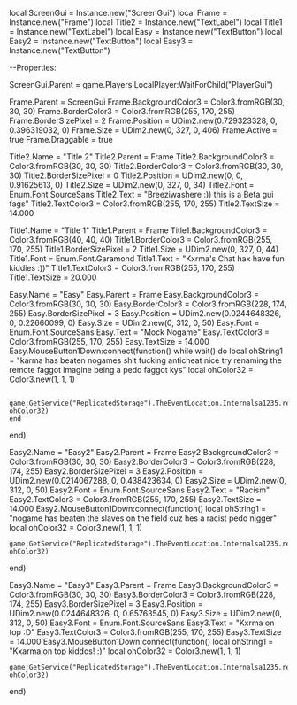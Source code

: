 
local ScreenGui = Instance.new("ScreenGui")
local Frame = Instance.new("Frame")
local Title2 = Instance.new("TextLabel")
local Title1 = Instance.new("TextLabel")
local Easy = Instance.new("TextButton")
local Easy2 = Instance.new("TextButton")
local Easy3 = Instance.new("TextButton")

--Properties:

ScreenGui.Parent = game.Players.LocalPlayer:WaitForChild("PlayerGui")

Frame.Parent = ScreenGui
Frame.BackgroundColor3 = Color3.fromRGB(30, 30, 30)
Frame.BorderColor3 = Color3.fromRGB(255, 170, 255)
Frame.BorderSizePixel = 2
Frame.Position = UDim2.new(0.729323328, 0, 0.396319032, 0)
Frame.Size = UDim2.new(0, 327, 0, 406)
Frame.Active = true
Frame.Draggable = true

Title2.Name = "Title 2"
Title2.Parent = Frame
Title2.BackgroundColor3 = Color3.fromRGB(30, 30, 30)
Title2.BorderColor3 = Color3.fromRGB(30, 30, 30)
Title2.BorderSizePixel = 0
Title2.Position = UDim2.new(0, 0, 0.91625613, 0)
Title2.Size = UDim2.new(0, 327, 0, 34)
Title2.Font = Enum.Font.SourceSans
Title2.Text = "Breeziwashere :)) this is a Beta gui fags"
Title2.TextColor3 = Color3.fromRGB(255, 170, 255)
Title2.TextSize = 14.000

Title1.Name = "Title 1"
Title1.Parent = Frame
Title1.BackgroundColor3 = Color3.fromRGB(40, 40, 40)
Title1.BorderColor3 = Color3.fromRGB(255, 170, 255)
Title1.BorderSizePixel = 2
Title1.Size = UDim2.new(0, 327, 0, 44)
Title1.Font = Enum.Font.Garamond
Title1.Text = "Kxrma's Chat hax have fun kiddies :))"
Title1.TextColor3 = Color3.fromRGB(255, 170, 255)
Title1.TextSize = 20.000

Easy.Name = "Easy"
Easy.Parent = Frame
Easy.BackgroundColor3 = Color3.fromRGB(30, 30, 30)
Easy.BorderColor3 = Color3.fromRGB(228, 174, 255)
Easy.BorderSizePixel = 3
Easy.Position = UDim2.new(0.0244648326, 0, 0.22660099, 0)
Easy.Size = UDim2.new(0, 312, 0, 50)
Easy.Font = Enum.Font.SourceSans
Easy.Text = "Mock Nogame"
Easy.TextColor3 = Color3.fromRGB(255, 170, 255)
Easy.TextSize = 14.000
Easy.MouseButton1Down:connect(function()
	while wait() do
		local ohString1 = "karma has beaten nogames shit fucking anticheat nice try renaming the remote faggot imagine being a pedo faggot kys"
		local ohColor32 = Color3.new(1, 1, 1)

		game:GetService("ReplicatedStorage").TheEventLocation.Internalsa1235.reskinremote:FireServer(ohString1, ohColor32)
	end
end)

Easy2.Name = "Easy2"
Easy2.Parent = Frame
Easy2.BackgroundColor3 = Color3.fromRGB(30, 30, 30)
Easy2.BorderColor3 = Color3.fromRGB(228, 174, 255)
Easy2.BorderSizePixel = 3
Easy2.Position = UDim2.new(0.0214067288, 0, 0.438423634, 0)
Easy2.Size = UDim2.new(0, 312, 0, 50)
Easy2.Font = Enum.Font.SourceSans
Easy2.Text = "Racism"
Easy2.TextColor3 = Color3.fromRGB(255, 170, 255)
Easy2.TextSize = 14.000
Easy2.MouseButton1Down:connect(function()
	local ohString1 = "nogame has beaten the slaves on the field cuz hes a racist pedo nigger"
	local ohColor32 = Color3.new(1, 1, 1)

	game:GetService("ReplicatedStorage").TheEventLocation.Internalsa1235.reskinremote:FireServer(ohString1, ohColor32)
end)

Easy3.Name = "Easy3"
Easy3.Parent = Frame
Easy3.BackgroundColor3 = Color3.fromRGB(30, 30, 30)
Easy3.BorderColor3 = Color3.fromRGB(228, 174, 255)
Easy3.BorderSizePixel = 3
Easy3.Position = UDim2.new(0.0244648326, 0, 0.65763545, 0)
Easy3.Size = UDim2.new(0, 312, 0, 50)
Easy3.Font = Enum.Font.SourceSans
Easy3.Text = "Kxrma on top :D"
Easy3.TextColor3 = Color3.fromRGB(255, 170, 255)
Easy3.TextSize = 14.000
Easy3.MouseButton1Down:connect(function()
	local ohString1 = "Kxarma on top kiddos! :)"
	local ohColor32 = Color3.new(1, 1, 1)

	game:GetService("ReplicatedStorage").TheEventLocation.Internalsa1235.reskinremote:FireServer(ohString1, ohColor32)
end)
